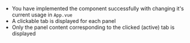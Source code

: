 - You have implemented the component successfully with changing it's current usage in `App.vue`
- A clickable tab is displayed for each panel
- Only the panel content corresponding to the clicked (active) tab is displayed
